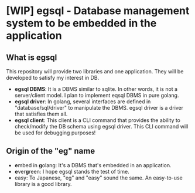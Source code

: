 # [WIP] egsql - Database management system to be embedded in the application
## What is egsql
This repository will provide two libraries and one application. They will be developed to satisfy my interest in DB.

- **egsql DBMS**: It is a DBMS similar to sqlite. In other words, it is not a server/client model. I plan to implement eqsql DBMS in pure golang.
- **egsql driver**: In golang, several interfaces are defined in "database/sql/driver" to manipulate the DBMS. egsql driver is a driver that satisfies them all.
- **egsql client**: This client is a CLI command that provides the ability to check/modify the DB schema using egsql driver. This CLI command will be used for debugging purposes!


## Origin of the "eg" name
- **e**mbed in **g**olang: It's a DBMS that's embedded in an application.
- **e**ver**g**reen: I hope egsql stands the test of time.
- easy: To Japanese, "eg" and "easy" sound the same. An easy-to-use library is a good library.

